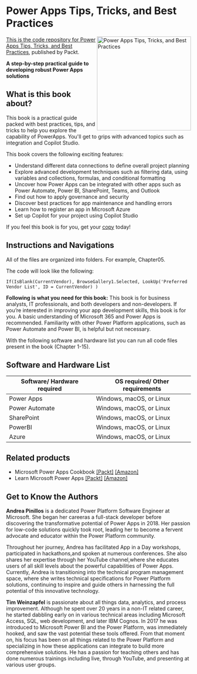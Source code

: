 # Power Apps Tips, Tricks, and Best Practices

<a href="https://www.packtpub.com/en-us/product/power-apps-tips-tricks-and-best-practices-9781835080078"> <img src="https://content.packt.com/_/image/xxlarge/B21327/cover_image_large.jpg" alt="Power Apps Tips, Tricks, and Best Practices" itemprop="url" height="256px" align="right">

This is the code repository for [Power Apps Tips, Tricks, and Best Practices](https://www.packtpub.com/en-us/product/power-apps-tips-tricks-and-best-practices-9781835080078), published by Packt.

**A step-by-step practical guide to developing robust Power Apps solutions**

## What is this book about?
This book is a practical guide packed with best practices, tips, and tricks to help you explore the capability of PowerApps. You'll get to grips with advanced topics such as integration and Copilot Studio.

This book covers the following exciting features:
* Understand different data connections to define overall project planning
* Explore advanced development techniques such as filtering data, using variables and collections, formulas, and conditional formatting
* Uncover how Power Apps can be integrated with other apps such as Power Automate, Power BI, SharePoint, Teams, and Outlook
* Find out how to apply governance and security
* Discover best practices for app maintenance and handling errors
* Learn how to register an app in Microsoft Azure
* Set up Copilot for your project using Copilot Studio

If you feel this book is for you, get your [copy](https://a.co/d/1vGRarD) today!

## Instructions and Navigations

All of the files are organized into folders. For example, Chapter05.

The code will look like the following:

```
If(IsBlank(CurrentVendor), BrowseGallery1.Selected, LookUp('Preferred Vendor List', ID = CurrentVendor) )
```

**Following is what you need for this book:**
This book is for business analysts, IT professionals, and both developers and non-developers. If you’re interested in improving your app development skills, this book is for you. A basic understanding of Microsoft 365 and Power Apps is recommended. Familiarity with other Power Platform applications, such as Power Automate and Power BI, is helpful but not necessary.

With the following software and hardware list you can run all code files present in the book (Chapter 1-15).

## Software and Hardware List
| Software/ Hardware required | OS required/ Other requirements |
| ------------------------------------ | ----------------------------------- |
| Power Apps | Windows, macOS, or Linux |
| Power Automate | Windows, macOS, or Linux |
| SharePoint | Windows, macOS, or Linux |
| PowerBI | Windows, macOS, or Linux |
| Azure | Windows, macOS, or Linux |

## Related products
* Microsoft Power Apps Cookbook [[Packt]](https://www.packtpub.com/en-us/product/microsoft-power-apps-cookbook-2e-9781803238029) [[Amazon]](https://a.co/d/hNCd8SH)
* Learn Microsoft Power Apps [[Packt]](https://www.packtpub.com/en-us/product/learn-microsoft-power-apps-9781801070645) [[Amazon]](https://a.co/d/6ykaOK3)

## Get to Know the Authors
**Andrea Pinillos**
is a dedicated Power Platform Software Engineer at Microsoft. She began her careeras a full-stack developer before discovering the transformative potential of Power Apps in 2018.
Her passion for low-code solutions quickly took root, leading her to become a fervent advocate and
educator within the Power Platform community.

Throughout her journey, Andrea has facilitated App in a Day workshops, participated in hackathons,and spoken at numerous conferences. She also shares her expertise through her YouTube channel,where she educates users of all skill levels about the powerful capabilities of Power Apps. Currently, Andrea is transitioning into the technical program management space, where she writes technical specifications for Power Platform solutions, continuing to inspire and guide others in harnessing the full potential of this innovative technology.

**Tim Weinzapfel** 
is passionate about all things data, analytics, and process improvement. Although he spent over 20 years in a non-IT related career, he started dabbling early on in various technical areas including Microsoft Access, SQL, web development, and later IBM Cognos. In 2017 he was introduced to Microsoft Power BI and the Power Platform, was immediately hooked, and saw the vast potential these tools offered. From that moment on, his focus has been on all things related to the Power Platform and specializing in how these applications can integrate to build more comprehensive solutions. He has a passion for teaching others and has done numerous trainings including live, through YouTube, and presenting at various user groups.






